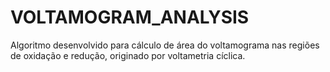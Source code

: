 # VOLTAMOGRAM_ANALYSIS
Algoritmo desenvolvido para cálculo de área do voltamograma nas regiões de oxidação e redução, originado por voltametria cíclica.
